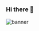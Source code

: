 ### Hi there 👋

![banner](https://github.com/NittuzDev/NittuzDev/assets/65552181/bd241d15-4eb4-4c1b-b0ec-91eda5515b19)


<!--
**NittuzDev/NittuzDev** is a ✨ _special_ ✨ repository because its `README.md` (this file) appears on your GitHub profile.

Here are some ideas to get you started:

- 🔭 I’m currently working on ...
- 🌱 I’m currently learning ...
- 👯 I’m looking to collaborate on ...
- 🤔 I’m looking for help with ...
- 💬 Ask me about ...
- 📫 How to reach me: ...
- 😄 Pronouns: ...
- ⚡ Fun fact: ...
-->
